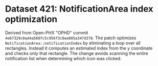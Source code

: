 # Dataset 421: NotificationArea index optimization

Derived from Open-PHX "OPHD" commit `4e67329c0ad4a560fc5c956f3c0ae805a347d378`.
The patch optimizes `NotificationArea::notificationIndex` by eliminating a loop
over all rectangles. Instead it computes an estimated index from the y
coordinate and checks only that rectangle. The change avoids scanning the entire
notification list when determining which icon was clicked.
